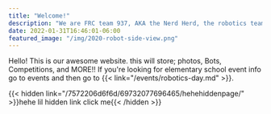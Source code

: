 ```yaml
---
title: "Welcome!"
description: "We are FRC team 937, AKA the Nerd Herd, the robotics team for Shawnee Mission North!"
date: 2022-01-31T16:46:01-06:00
featured_image: "/img/2020-robot-side-view.png"
---
```

Hello! This is our awesome website. this will store; photos, Bots, Competitions, and MORE!! 
If you're looking for elementary school event info go to events and then go to {{< link="/events/robotics-day.md" >}}.

{{< hidden link="/7572206d6f6d/69732077696465/hehehiddenpage/" >}}hehe lil hidden link click me{{< /hidden >}}
